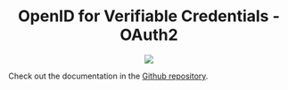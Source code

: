 <h1 align="center" ><b>OpenID for Verifiable Credentials - OAuth2</b></h1>

<p align="center">
  <a href="https://typescriptlang.org">
    <img src="https://img.shields.io/badge/%3C%2F%3E-TypeScript-%230074c1.svg" />
  </a>
</p>

Check out the documentation in the [Github repository](https://github.com/openwallet-foundation-labs/oid4vc-ts).
